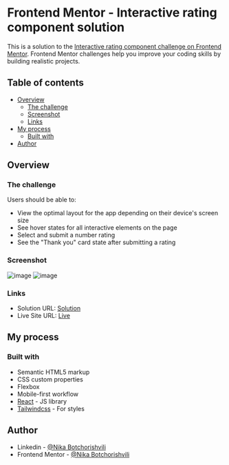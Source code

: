 # Frontend Mentor - Interactive rating component solution

This is a solution to the [Interactive rating component challenge on Frontend Mentor](https://www.frontendmentor.io/challenges/interactive-rating-component-koxpeBUmI). Frontend Mentor challenges help you improve your coding skills by building realistic projects. 

## Table of contents

- [Overview](#overview)
  - [The challenge](#the-challenge)
  - [Screenshot](#screenshot)
  - [Links](#links)
- [My process](#my-process)
  - [Built with](#built-with)
- [Author](#author)

## Overview

### The challenge

Users should be able to:

- View the optimal layout for the app depending on their device's screen size
- See hover states for all interactive elements on the page
- Select and submit a number rating
- See the "Thank you" card state after submitting a rating

### Screenshot

![image](https://github.com/NikaBotchorishvili/rating-component/assets/58900787/1f5bb55d-f8a9-40db-9736-55da64a89b67)
![image](https://github.com/NikaBotchorishvili/rating-component/assets/58900787/87bb8b6f-8b0c-4fc7-af30-1bdbd4fa8bae)

### Links

- Solution URL: [Solution](https://www.frontendmentor.io/solutions/rating-component-built-with-react-using-typescript-and-tailwindcss-RETLSmg-Yh)
- Live Site URL: [Live](https://rating-component-kappa.vercel.app/)

## My process

### Built with

- Semantic HTML5 markup
- CSS custom properties
- Flexbox
- Mobile-first workflow
- [React](https://reactjs.org/) - JS library
- [Tailwindcss](https://tailwindcss.com/) - For styles

## Author

- Linkedin - [@Nika Botchorishvili](https://www.linkedin.com/in/nika-botchorishvili-a27b09234/)
- Frontend Mentor - [@Nika Botchorishvili](https://www.frontendmentor.io/profile/NikaBotchorishvili)
